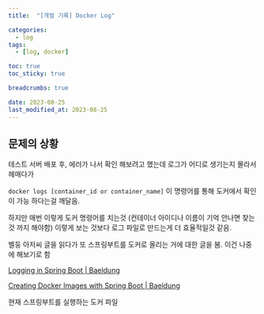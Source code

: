 ```yaml
---
title:  "[개발 기록] Docker Log"

categories:
  - log
tags:
  - [log, docker]

toc: true
toc_sticky: true

breadcrumbs: true

date: 2023-08-25
last_modified_at: 2023-08-25
---
```


## 문제의 상황

테스트 서버 배포 후, 에러가 나서 확인 해보려고 했는데 로그가 어디로 생기는지 몰라서 헤매다가

`docker logs [container_id or container_name]` 이 명령어를 통해 도커에서 확인이 가능 하다는걸 깨달음.

하지만 매번 이렇게 도커 명령어를 치는것 (컨테이너 아이디나 이름이 기억 안나면 찾는것 까지 해야함) 이렇게 보는 것보다 로그 파일로 만드는게 더 효율적일것 같음.

벨둥 아저씨 글을 읽다가 또 스프링부트를 도커로 올리는 거에 대한 글을 봄. 이건 나중에 해보기로 함

[Logging in Spring Boot | Baeldung](https://www.baeldung.com/spring-boot-logging)

[Creating Docker Images with Spring Boot | Baeldung](https://www.baeldung.com/spring-boot-docker-images)

현재 스프링부트를 실행하는 도커 파일

```yaml

```